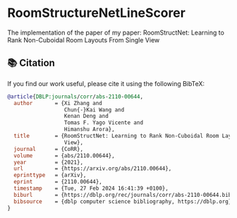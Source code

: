 # RoomStructureNetLineScorer
The implementation of the paper of my paper: RoomStructNet: Learning to Rank Non-Cuboidal Room Layouts From Single View

## 📚 Citation

If you find our work useful, please cite it using the following BibTeX:

```bibtex
@article{DBLP:journals/corr/abs-2110-00644,
  author       = {Xi Zhang and
                  Chun{-}Kai Wang and
                  Kenan Deng and
                  Tomas F. Yago Vicente and
                  Himanshu Arora},
  title        = {RoomStructNet: Learning to Rank Non-Cuboidal Room Layouts From Single
                  View},
  journal      = {CoRR},
  volume       = {abs/2110.00644},
  year         = {2021},
  url          = {https://arxiv.org/abs/2110.00644},
  eprinttype   = {arXiv},
  eprint       = {2110.00644},
  timestamp    = {Tue, 27 Feb 2024 16:41:39 +0100},
  biburl       = {https://dblp.org/rec/journals/corr/abs-2110-00644.bib},
  bibsource    = {dblp computer science bibliography, https://dblp.org}
}

